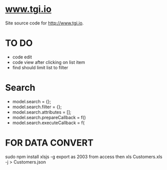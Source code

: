 www.tgi.io
==========

Site source code for http://www.tgi.io.

TO DO
=====
- code edit
- code view after clicking on list item
- find should limit list to filter

Search
===
- model.search = {};
- model.search.filter = {}; 
- model.search.attributes = []; 
- model.search.prepareCallback = f()
- model.search.executeCallback = f(

FOR DATA CONVERT
===
sudo npm install xlsjs -g
export as 2003 from access then
xls Customers.xls -j > Customers.json